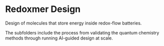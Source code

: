 # Redoxmer Design

Design of molecules that store energy inside redox-flow batteries.

The subfolders include the process from validating the quantum chemistry methods through running AI-guided design at scale.
